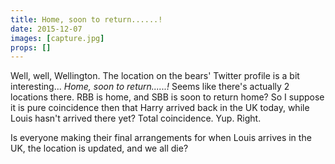 ```yaml
---
title: Home, soon to return......!
date: 2015-12-07
images: [capture.jpg]
props: []
---
```

Well, well, Wellington. The location on the bears' Twitter profile is a bit interesting... *Home, soon to return......!* Seems like there's actually 2 locations there. RBB is home, and SBB is soon to return home? So I suppose it is pure coincidence then that Harry arrived back in the UK today, while Louis hasn't arrived there yet? Total coincidence. Yup. Right.

Is everyone making their final arrangements for when Louis arrives in the UK, the location is updated, and we all die?
